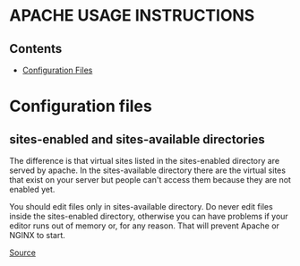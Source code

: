 APACHE USAGE INSTRUCTIONS
========================

Contents
--------

- [Configuration Files](#configuration-files)

# Configuration files
## sites-enabled and sites-available directories

The difference is that virtual sites listed in the sites-enabled directory are served by apache.
In the sites-available directory there are the virtual sites that exist on your server but people can't access them because they are not enabled yet.

You should edit files only in sites-available directory.
Do never edit files inside the sites-enabled directory, otherwise you can have problems if your editor runs out of memory or, for any reason.
That will prevent Apache or NGINX to start.

[Source](https://stackoverflow.com/questions/21812360/what-is-the-difference-between-sites-enabled-and-sites-available-directory)
